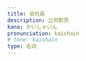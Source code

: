 ```yaml
---
title: 会社員
description: 公司职员
kana: かいしゃいん
pronunciation: kaishain
# tone: kaishain
type: 名词
---
```

